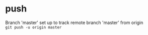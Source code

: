 # push

Branch 'master' set up to track remote branch 'master' from origin  
`git push -u origin master`

